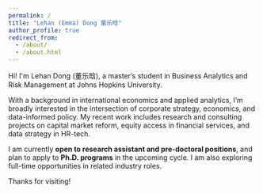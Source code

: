 ```yaml
---
permalink: /
title: "Lehan (Emma) Dong 董乐晗"
author_profile: true
redirect_from: 
  - /about/
  - /about.html
---
```



Hi! I'm Lehan Dong (董乐晗), a master’s student in Business Analytics and Risk Management at Johns Hopkins University.

With a background in international economics and applied analytics, I’m broadly interested in the intersection of corporate strategy, economics, and data-informed policy. My recent work includes research and consulting projects on capital market reform, equity access in financial services, and data strategy in HR-tech.

I am currently **open to research assistant and pre-doctoral positions**, and plan to apply to **Ph.D. programs** in the upcoming cycle. I am also exploring full-time opportunities in related industry roles.

Thanks for visiting!


